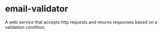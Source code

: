 # email-validator
A web service that accepts http requests and returns responses based on a validation condition.
